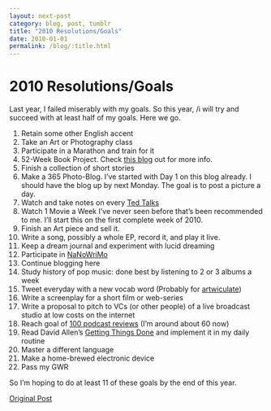 ```yaml
---
layout: next-post
category: blog, post, tumblr
title: "2010 Resolutions/Goals"
date: 2010-01-01
permalink: /blog/:title.html
---
```


# 2010 Resolutions/Goals

Last year, I failed miserably with my goals. So this year, /i will try and succeed with at least half of my goals. Here we go.

1. Retain some other English accent  
2. Take an Art or Photography class  
3. Participate in a Marathon and train for it  
4. 52-Week Book Project. Check [this blog](http://52books.tumblr.com/) out for more info.  
5. Finish a collection of short stories  
6. Make a 365 Photo-Blog. I’ve started with Day 1 on this blog already. I should have the blog up by next Monday. The goal is to post a picture a day.  
7. Watch and take notes on every [Ted Talks](http://www.ted.com/)  
8. Watch 1 Movie a Week I’ve never seen before that’s been recommended to me. I’ll start this on the first complete week of 2010.  
9. Finish an Art piece and sell it.  
10. Write a song, possibly a whole EP, record it, and play it live.  
11. Keep a dream journal and experiment with lucid dreaming  
12. Participate in [NaNoWriMo](http://nanowrimo.org/)  
13. Continue blogging here  
14. Study history of pop music: done best by listening to 2 or 3 albums a week  
15. Tweet everyday with a new vocab word (Probably for [artwiculate](http://artwiculate.com/))  
16. Write a screenplay for a short film or web-series  
17. Write a proposal to pitch to VCs (or other people) of a live broadcast studio at low costs on the internet  
18. Reach goal of [100 podcast reviews](https://podcastsdaily.wordpress.com/) (I’m around about 60 now)  
19. Read David Allen’s [Getting Things Done](http://gettingthingsdone.com/) and implement it in my daily routine  
20. Master a different language  
21. Make a home-brewed electronic device  
22. Pass my GWR  

So I’m hoping to do at least 11 of these goals by the end of this year.

[Original Post](http://jermspeaks.com/post/311914848/2010-resolutionsgoals)
